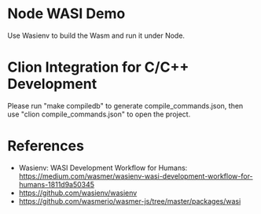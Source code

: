 Node WASI Demo
==============

Use Wasienv to build the Wasm and run it under Node.

# Clion Integration for C/C++ Development

Please run "make compiledb" to generate compile_commands.json, then use "clion compile_commands.json" to open the project.

# References

* Wasienv: WASI Development Workflow for Humans: https://medium.com/wasmer/wasienv-wasi-development-workflow-for-humans-1811d9a50345
* https://github.com/wasienv/wasienv
* https://github.com/wasmerio/wasmer-js/tree/master/packages/wasi
